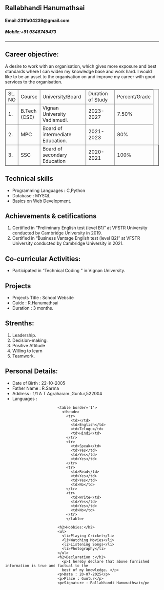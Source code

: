 <html>
  <head>
    <title>Resume</title>
  </head>
  <body>
    <h2>Rallabhandi Hanumathsai</h2>
      <h4>Email:231fa04239@gmail.com</h4>
      <h5>Mobile:‪+91 9346745473‬</h5>
        <hr>
          <h2>Career objective:</h2>
          <P> A desire to work with an organisation, which gives more exposure and best standards where 
I can widen my knowledge base and work hard. I would like to be an asset to the 
organisation on and improve my career with good services to the organisation.
          </P>
          <table border="1">
            <thead>
              <tr>
                <td>SL.<br>NO</td>
                <td>Course</td>
                <td>University/Board</td>
                <td>Duration of Study</td>
                <td>Percent/Grade</td>
                </tr>
                  <tr>
                    <td>1.</td>
                    <td>B.Tech<br>(CSE)</td>
                      <td>Vignan University<br>Vadlamudi.</td>
                        <td>2023-2027</td>
                        <td>7.50%</td>
                        </tr>
                      <tr>
                      <td>2.</td>
                      <td>MPC</td>
                      <td>Board of intermediate<br>Education.</td>
                        <td>2021-2023</td>
                        <td>80%</td>
                        </tr>
                      <tr>
                        <td>3.</td>
                        <td>SSC</td>
                        <td>Board of secondary<br>Education</td>
                          <td>2020-2021</td>
                          <td>100%<td>
                            </tr>
                            </table>                        
                          <h2>Technical skills</h2>
                          <ul>
                            <li>Programming Languages : C,Python</li>
                            <li>Database : MYSQL</li>
                            <li>Basics on Web Development.</li>
                           </ul>
                          <h2>Achievements & cetifications</h2>
                            <ol>
                          <li>Certified in “Preliminary English test (level B1)” at VFSTR University conducted by 
                            Cambridge University in 2019. </li>
                              <li>Certified in “Business Vantage English test (level B2)” at VFSTR University conducted 
                                by Cambridge University in 2021. </li>
                          </ol>
                          <h2>Co-curricular Activities:</h2>
                          <ul>
                            <li>Participated in “Technical Coding ” in Vignan University. </li>
                          </ul>
                          <h2>Projects</h2>
                          <ul>
                            <li>Projects Title : School Website </li>
                            <li>Guide : R.Hanumathsai</li>
                            <li>Duration : 3 months.</li>
                          </ul>
                          <h2>Strenths:</h2>
                          <ol>
                            <li>Leadership.</li>
                            <li>Decision-making.</li>
                            <li>Positive Attitude</li>
                            <li>Willing to learn</li>
                            <li>Teamwork.</li>
                          </ol>
                          <h2>Personal Details:</h2>
                          <ul>
                            <li>Date of Birth : 22-10-2005</li>
                            <li>Father Name : R.Sarma</li>
                            <li>Address : 1/1 A T Agraharam ,Guntur,522004</li>
                            <li>Languages :</li>
                          </ul>
                          
                            <table border='1'>
                              <theade>
                                <tr>
                                  <td></td>
                                  <td>English</td>
                                  <td>Telugu</td>
                                  <td>Hindi</td>
                                </tr>
                                <tr>
                                  <td>Speak</td>
                                  <td>Yes</td>
                                  <td>Yes</td>
                                  <td>Yes</td>
                                </tr>
                                <tr>
                                  <td>Read</td>
                                  <td>Yes</td>
                                  <td>Yes</td>
                                  <td>No</td>
                                </tr>
                                <tr>
                                  <td>Write</td>
                                  <td>Yes</td>
                                  <td>Yes</td>
                                  <td>No</td>
                                </tr>
                                </table>
                              
                            <h2>Hobbies:</h2>
                            <ul>
                              <li>Playing Cricket</li>
                              <li>Watching Movies</li>
                              <li>Listening Songs</li>
                              <li>Photography</li>
                            </ul>
                            <h2>Declaration :</h2>  
                              <p>I hereby declare that above furnished information is true and factual to the 
                              best of my knowledge. </p>
                            <p>Date : 20-07-2025</p>
                            <p>Place : Guntur</p> 
                            <p>Signature : Rallabhandi Hanumathsai</p>
  </body>
</html>
